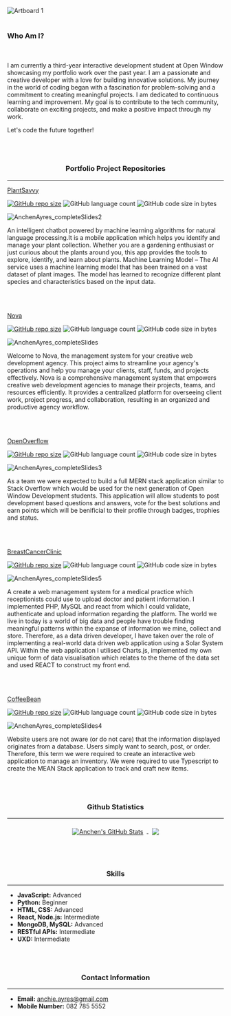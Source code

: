 ![Artboard 1](https://github.com/anchenayres/anchenAyres/assets/91013859/aba0a962-ff1f-4f65-a0c8-ec2f1eea5375)
<br></br>

### Who Am I?
<br></br>
I am currently a third-year interactive development student at Open Window showcasing my portfolio work over the past year. I am a passionate and creative developer with a love for building innovative solutions. My journey in the world of coding began with a fascination for problem-solving and a commitment to creating meaningful projects. I am dedicated to continuous learning and improvement. My goal is to contribute to the tech community, collaborate on exciting projects, and make a positive impact through my work.

Let's code the future together!

</div>

<br></br>

<div align="center">
  
### Portfolio Project Repositories
---
</div>

[PlantSavvy](https://github.com/anchenayres/PlantSavvy.git)
 
[![GitHub repo size](https://img.shields.io/github/repo-size/anchenayres/PlantSavvy)](https://github.com/anchenayres/PlantSavvy)
![GitHub language count](https://img.shields.io/github/languages/count/anchenayres/PlantSavvy)
![GitHub code size in bytes](https://img.shields.io/github/languages/code-size/anchenayres/PlantSavvy)

 ![AnchenAyres_completeSlides2](https://github.com/anchenayres/anchenAyres/assets/91013859/ca17125f-8f45-47d2-bf0a-991a66b6ae58)
 
An intelligent chatbot powered by machine learning algorithms for natural language processing.It is a mobile application which helps you identify and manage your plant collection. Whether you are a gardening enthusiast or just curious about the plants around you, this app provides the tools to explore, identify, and learn about plants. Machine Learning Model – The AI service uses a machine learning model that has been trained on a vast dataset of plant images. The model has learned to recognize different plant species and characteristics based on the input data.

<br></br>

[Nova](https://github.com/xviovx/Nova.git)

[![GitHub repo size](https://img.shields.io/github/repo-size/xviovx/Nova)](https://github.com/xviovx/Nova)
![GitHub language count](https://img.shields.io/github/languages/count/xviovx/Nova)
![GitHub code size in bytes](https://img.shields.io/github/languages/code-size/xviovx/Nova)

![AnchenAyres_completeSlides](https://github.com/anchenayres/anchenAyres/assets/91013859/3d57157f-da54-47fb-a7b6-f05292bed7eb)

Welcome to Nova, the management system for your creative web development agency. This project aims to streamline your agency's operations and help you manage your clients, staff, funds, and projects effectively. Nova is a comprehensive management system that empowers creative web development agencies to manage their projects, teams, and resources efficiently. It provides a centralized platform for overseeing client work, project progress, and collaboration, resulting in an organized and productive agency workflow.

<br></br>

[OpenOverflow](https://github.com/LeandervanAarde26/openwindowoverflow.git)

[![GitHub repo size](https://img.shields.io/github/repo-size/anchenayres/termOneProject)](https://github.com/LeandervanAarde26/openwindowoverflow)
![GitHub language count](https://img.shields.io/github/languages/count/LeandervanAarde26/openwindowoverflow)
![GitHub code size in bytes](https://img.shields.io/github/languages/code-size/LeandervanAarde26/openwindowoverflow)

![AnchenAyres_completeSlides3](https://github.com/anchenayres/anchenAyres/assets/91013859/9172a7b1-2a90-4812-9062-1195046ad788)

As a team we were expected to build a full MERN stack application similar to Stack Overflow which would be used for the next generation of Open Window Development students. This application will allow students to post development based questions and answers, vote for the best solutions and earn points which will be benificial to their profile through badges, trophies and status.

<br></br>

[BreastCancerClinic](https://github.com/anchenayres/medical_term2.git)

[![GitHub repo size](https://img.shields.io/github/repo-size/anchenayres/termOneProject)](https://github.com/anchenayres/medical_term2.git)
![GitHub language count](https://img.shields.io/github/languages/count/anchenayres/medical_term2)
![GitHub code size in bytes](https://img.shields.io/github/languages/code-size/anchenayres/medical_term2)

![AnchenAyres_completeSlides5](https://github.com/anchenayres/anchenAyres/assets/91013859/a62524c4-7af5-4e96-b3f9-99d9200f0754)

A create a web management system for a medical practice which receptionists could use to upload doctor and patient information. I implemented PHP, MySQL and react from which I could validate, authenticate and upload information regarding the platform. The world we live in today is a world of big data and people have trouble finding meaningful patterns within the expanse of information we mine, collect and store. Therefore, as a data driven developer, I have taken over the role of implementing a real-world data driven web application using a Solar System API. Within the web application I utilised Charts.js, implemented my own unique form of data visualisation which relates to the theme of the data set and used REACT to construct my front end.

<br></br>

[CoffeeBean](https://github.com/anchenayres/termOneProject.git)
 
[![GitHub repo size](https://img.shields.io/github/repo-size/anchenayres/termOneProject)](https://github.com/anchenayres/termOneProject)
![GitHub language count](https://img.shields.io/github/languages/count/anchenayres/termOneProject)
![GitHub code size in bytes](https://img.shields.io/github/languages/code-size/anchenayres/termOneProject)

![AnchenAyres_completeSlides4](https://github.com/anchenayres/anchenAyres/assets/91013859/0164f060-5a5d-4d8b-830f-c72ef1b01ff8)

Website users are not aware (or do not care) that the information displayed originates from a database. Users simply want to search, post, or order. Therefore, this term we were required to create an interactive web application to manage an inventory. We were required to use Typescript to create the MEAN Stack application to track and craft new items.




<br></br>

<div align="center">

### Github Statistics

---

<a href="https://github.com/anchenayres">
  <img align="center" style="margin:0.5rem" src="https://github-readme-stats.vercel.app/api?username=anchenayres&show_icons=true&line_height=27&count_private=true&title_color=b3b7e4&text_color=f4829c&icon_color=b3b7e4&bg_color=ffffff" alt="Anchen's GitHub Stats" />
</a>

<a href="https://github.com/anchenayres">
  <img align="center" style="margin:0.5rem" src="https://github-readme-stats.vercel.app/api/top-langs/?username=anchenayres&hide=html,css&title_color=b3b7e4&text_color=b3b7e4&icon_color=f6a474&bg_color=ffffff" />
</a>




  <br></br>
  
### Skills

---

</div>

- **JavaScript:** Advanced
- **Python:** Beginner
- **HTML, CSS:** Advanced
- **React, Node.js:** Intermediate
- **MongoDB, MySQL:** Advanced
- **RESTful APIs:** Intermediate
- **UXD:** Intermediate

 <br></br>

<div align="center">
  
### Contact Information

--- 

</div>

- **Email:** anchie.ayres@gmail.com
- **Mobile Number:** 082 785 5552

<!--
**anchenayres/anchenAyres** is a ✨ _special_ ✨ repository because its `README.md` (this file) appears on your GitHub profile.

Here are some ideas to get you started:

- 🔭 I’m currently working on ...
- 🌱 I’m currently learning ...
- 👯 I’m looking to collaborate on ...
- 🤔 I’m looking for help with ...
- 💬 Ask me about ...
- 📫 How to reach me: ...
- 😄 Pronouns: ...
- ⚡ Fun fact: ...
-->

